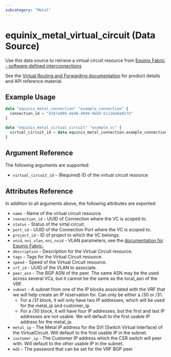 ```yaml
---
subcategory: "Metal"
---
```


# equinix_metal_virtual_circuit (Data Source)

Use this data source to retrieve a virtual circuit resource from [Equinix Fabric - software-defined interconnections](https://metal.equinix.com/developers/docs/networking/fabric/)

See the [Virtual Routing and Forwarding documentation](https://deploy.equinix.com/developers/docs/metal/layer2-networking/vrf/) for product details and API reference material.

## Example Usage

```terraform
data "equinix_metal_connection" "example_connection" {
  connection_id = "4347e805-eb46-4699-9eb9-5c116e6a017d"
}

data "equinix_metal_virtual_circuit" "example_vc" {
  virtual_circuit_id = data.equinix_metal_connection.example_connection.ports[1].virtual_circuit_ids[0]
}
```

## Argument Reference

The following arguments are supported:

* `virtual_circuit_id` - (Required) ID of the virtual circuit resource

## Attributes Reference

In addition to all arguments above, the following attributes are exported:

* `name` - Name of the virtual circuit resource.
* `connection_id` - UUID of Connection where the VC is scoped to.
* `status` - Status of the virtal circuit.
* `port_id` - UUID of the Connection Port where the VC is scoped to.
* `project_id` - ID of project to which the VC belongs.
* `vnid`, `nni_vlan`, `nni_nvid` - VLAN parameters, see the [documentation for Equinix Fabric](https://metal.equinix.com/developers/docs/networking/fabric/).
* `description` - Description for the Virtual Circuit resource.
* `tags` - Tags for the Virtual Circuit resource.
* `speed` - Speed of the Virtual Circuit resource.
* `vrf_id` - UUID of the VLAN to associate.
* `peer_asn` - The BGP ASN of the peer. The same ASN may be the used across several VCs, but it cannot be the same as the local_asn of the VRF.
* `subnet` - A subnet from one of the IP blocks associated with the VRF that we will help create an IP reservation for. Can only be either a /30 or /31.
  * For a /31 block, it will only have two IP addresses, which will be used for the metal_ip and customer_ip.
  * For a /30 block, it will have four IP addresses, but the first and last IP addresses are not usable. We will default to the first usable IP address for the metal_ip.
* `metal_ip` - The Metal IP address for the SVI (Switch Virtual Interface) of the VirtualCircuit. Will default to the first usable IP in the subnet.
* `customer_ip` - The Customer IP address which the CSR switch will peer with. Will default to the other usable IP in the subnet.
* `md5` - The password that can be set for the VRF BGP peer
